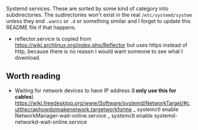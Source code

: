 Systemd services. These are sorted by some kind of category into
subdirectories. The sudirectories won't exist in the real
`/etc/systemd/system` unless they end `.wants` or `.d` or something similar
and I forget to update this README file if that happens.

- reflector.service is copied from https://wiki.archlinux.org/index.php/Reflector
  but uses https instead of http, because there is no reason I would want
  someone to see what I download.

## Worth reading

- Waiting for network devices to have IP address (**I only use this for
  cables**) https://wiki.freedesktop.org/www/Software/systemd/NetworkTarget/#cutthecraphowdoimakenetwork.targetworkforme
  _ systemctl enable NetworkManager-wait-online.service
  _ systemctl enable systemd-networkd-wait-online.service
